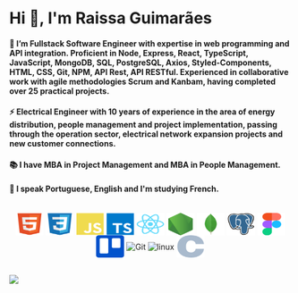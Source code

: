 # Hi 👋, I'm Raissa Guimarães

#### 🧠 I’m Fullstack Software Engineer with expertise in web programming and API integration. Proficient in Node, Express, React, TypeScript, JavaScript, MongoDB, SQL, PostgreSQL, Axios, Styled-Components, HTML, CSS, Git, NPM, API Rest, API RESTful. Experienced in collaborative work with agile methodologies Scrum and Kanbam, having completed over 25 practical projects.
#### ⚡ Electrical Engineer with 10 years of experience in the area of energy distribution, people management and project implementation, passing through the operation sector, electrical network expansion projects and new customer connections. 
#### 📚 I have MBA in Project Management and MBA in People Management.
#### 💬 I speak Portuguese, English and I'm studying French.



<div align="center" style="display: inline_block"><br>
<img align="center" alt="HTML" height="40" width="50" src="https://raw.githubusercontent.com/devicons/devicon/master/icons/html5/html5-original.svg">
  <img align="center" alt="CSS" height="40" width="50" src="https://raw.githubusercontent.com/devicons/devicon/master/icons/css3/css3-original.svg">
  <img align="center" alt="JS" height="40" width="50" src="https://raw.githubusercontent.com/devicons/devicon/master/icons/javascript/javascript-plain.svg">
  <img align="center" alt="TS" height="40" width="50" src="https://raw.githubusercontent.com/devicons/devicon/master/icons/typescript/typescript-plain.svg">
  <img align="center" alt="React" height="40" width="50" src="https://raw.githubusercontent.com/devicons/devicon/master/icons/react/react-original.svg">
<!--   <img align="center" alt="Vue" height="40" width="50" src="https://raw.githubusercontent.com/devicons/devicon/master/icons/vuejs/vuejs-original.svg" /> -->
  <img align="center" alt="Node" height="40" width="50" src="https://raw.githubusercontent.com/devicons/devicon/master/icons/nodejs/nodejs-original.svg"/>
  <img align="center" alt="MongoDB" height="40" width="50" src="https://raw.githubusercontent.com/devicons/devicon/master/icons/mongodb/mongodb-original.svg"/>
  <img align="center" alt="PostgreSQL" height="40" width="50" src="https://raw.githubusercontent.com/devicons/devicon/master/icons/postgresql/postgresql-original.svg"/>
<!--   <img align="center" alt="C" height="40" width="50" src="https://raw.githubusercontent.com/devicons/devicon/master/icons/c/c-original.svg"/> -->
  <img align="center" alt="Figma" height="40" width="50" src="https://raw.githubusercontent.com/devicons/devicon/master/icons/figma/figma-original.svg" />
  <img align="center" alt="Trello" height="40" width="50" src="https://raw.githubusercontent.com/devicons/devicon/master/icons/trello/trello-plain.svg"/>
  <img align="center" alt="Git" height="40" width="50" src="https://cdn.jsdelivr.net/gh/devicons/devicon/icons/git/git-original.svg" />
  <img src="https://cdn.jsdelivr.net/gh/devicons/devicon/icons/linux/linux-original.svg" height="40" width="50" align="center" alt="linux" />
  <img align="center" alt="C" height="40" width="50" src="https://raw.githubusercontent.com/devicons/devicon/master/icons/c/c-original.svg">
  
</div>

<br>


<div align="start">


</div>

<div> 
  
 <a href="https://www.linkedin.com/in/raissa-curty/" target="_blank"><img src="https://img.shields.io/badge/-LinkedIn-%230077B5?style=for-the-badge&logo=linkedin&logoColor=white" target="_blank"></a> 
  
</div>



